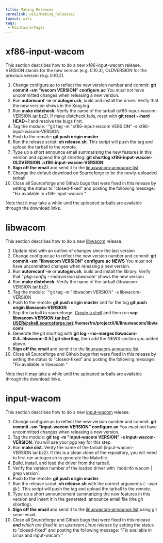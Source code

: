 ```yaml
---
title: Making Releases
permalink: wiki/Making_Releases/
layout: wiki
tags:
 - MaintainerPages
---
```


xf86-input-wacom
================

This section describes how to do a new xf86-input-wacom release. VERSION
stands for the new version (e.g. 0.10.3), OLDVERSION for the previous
version (e.g. 0.10.2).

1.  Change configure.ac to reflect the new version number and commit:
    **git commit -sm "wacom VERSION" configure.ac** You *must not* have
    uncommitted changes when releasing a new version.
2.  Run **autoreconf -iv** or **autogen.sh**, build and install the
    driver. Verify that the new version shows in the Xorg.log.
3.  Run **make distcheck**. Verify the name of the tarball
    (xf86-input-wacom-VERSION.tar.bz2). If make distcheck fails, reset
    with **git reset --hard HEAD~1** and resolve the bugs first.
4.  Tag the module: '''git tag -m "xf86-input-wacom VERSION" -s
    xf86-input-wacom-VERSION
5.  Push to the remote: **git push origin master**
6.  Run the release script: **sh release.sh**. This script will push the
    tag and upload the tarball to the remote.
7.  Type up a short announce email summarising the new features in this
    version and append the git shortlog: **git shortlog
    xf86-input-wacom-OLDVERSION..xf86-input-wacom-VERSION**
8.  **Sign off the email** and send it to the [ linuxwacom-announce
    list](/wiki/Mailing_lists "wikilink")
9.  Change the default download on Sourceforge to be the newly-uploaded
    tarball
10. Close all Sourceforge and Github bugs that were fixed in this
    release by setting the status to "closed-fixed" and posting the
    following message: "Fix available in xf86-input-wacom <version>"

Note that it may take a while until the uploaded tarballs are available
through the download links.

libwacom
========

This section describes how to do a new [libwacom](libwacom "wikilink")
release.

1.  Update `NEWS` with an outline of changes since the last version
2.  Change configure.ac to reflect the new version number and commit:
    **git commit -sm "libwacom VERSION" configure.ac NEWS** You *must
    not* have uncommitted changes when releasing a new version.
3.  Run **autoreconf -iv** or **autogen.sh**, build and install the
    library. Verify that *' pkg-config --modversion libwacom*' shows the
    new version
4.  Run **make distcheck**. Verify the name of the tarball
    (libwacom-VERSION.tar.bz2).
5.  Tag the module: '''git tag -m "libwacom VERSION" -s libwacom-VERSION
6.  Push to the remote: **git push origin master** and for the tag **git
    push origin libwacom-VERSION**
7.  Scp the tarball to sourceforge. [Create a
    shell](/wiki/DealingWithSourceforge "wikilink") and then run **scp
    libwacom-VERSION.tar.bz2
    USER@shell.sourceforge.net:/home/frs/project/l/li/linuxwacom/libwacom/**
8.  Generate the git shortlog with **git log --no-merges
    libwacom-0.4..libwacom-0.5 \| git shortlog**, then add the NEWS
    section you added above.
9.  **Sign off the email** and send it to the [ linuxwacom-announce
    list](/wiki/Mailing_lists "wikilink")
10. Close all Sourceforge and Github bugs that were fixed in this
    release by setting the status to "closed-fixed" and posting the
    following message: "Fix available in libwacom <version>"

Note that it may take a while until the uploaded tarballs are available
through the download links.

input-wacom
===========

This section describes how to do a new
[input-wacom](input-wacom "wikilink") release.

1.  Change configure.ac to reflect the new version number and commit:
    **git commit -sm "input-wacom VERSION" configure.ac** You *must not*
    have uncommitted changes when releasing a new version.
2.  Tag the module: **git tag -m "input-wacom VERSION" -s
    input-wacom-VERSION**. You will use your pgp key for this step.
3.  Run **make dist**. Verify the name of the tarball
    (input-wacom-VERSION.tar.bz2). If this is a clean clone of the
    repository, you will need to first run autogen.sh to generate the
    Makefile.
4.  Build, install, and load the driver from the tarball.
5.  Verify the version number of the loaded driver with \`modinfo wacom
    \| grep version\`.
6.  Push to the remote: **git push origin master**.
7.  Run the release script: **sh release.sh** with the correct arguments
    (--user <username>@ <path>). This script will push the tag and
    upload the tarball to the remote.
8.  Type up a short announcement summarizing the new features in this
    version and insert it in the generated .announce email file (the git
    shortlog).
9.  **Sign off the email** and send it to the [ linuxwacom-announce
    list](/wiki/Mailing_lists "wikilink") using git send-email.
10. Close all Sourceforge and Github bugs that were fixed in this
    release ***and** which are fixed in an upstream Linux release* by
    setting the status to "closed-fixed" and posting the following
    message: "Fix available in Linux <version> and input-wacom
    <version>"

